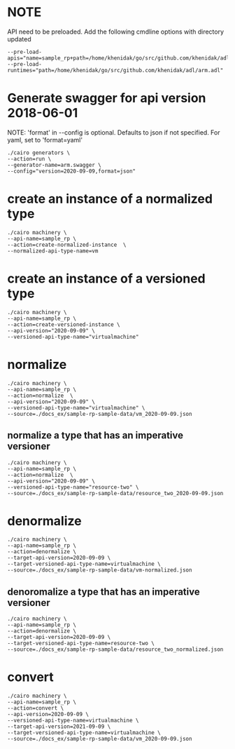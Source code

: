 # NOTE

API need to be preloaded. Add the following cmdline options with directory updated
```
--pre-load-apis="name=sample_rp+path=/home/khenidak/go/src/github.com/khenidak/adl/sample_rp"
--pre-load-runtimes="path=/home/khenidak/go/src/github.com/khenidak/adl/arm.adl"
```

# Generate swagger for api version 2018-06-01
NOTE: 'format' in --config is optional. Defaults to json if not specified. For yaml, set to 'format=yaml'
```
./cairo generators \
--action=run \
--generator-name=arm.swagger \
--config="version=2020-09-09,format=json"
```

# create an instance of a normalized type

```
./cairo machinery \
--api-name=sample_rp \
--action=create-normalized-instance  \
--normalized-api-type-name=vm
```

# create an instance of a versioned type

```
./cairo machinery \
--api-name=sample_rp \
--action=create-versioned-instance \
--api-version="2020-09-09" \
--versioned-api-type-name="virtualmachine"
```


# normalize

```
./cairo machinery \
--api-name=sample_rp \
--action=normalize  \
--api-version="2020-09-09" \
--versioned-api-type-name="virtualmachine" \
--source=./docs_ex/sample-rp-sample-data/vm_2020-09-09.json
```

## normalize a type that has an imperative versioner
```
./cairo machinery \
--api-name=sample_rp \
--action=normalize  \
--api-version="2020-09-09" \
--versioned-api-type-name="resource-two" \
--source=./docs_ex/sample-rp-sample-data/resource_two_2020-09-09.json
```


# denormalize

```
./cairo machinery \
--api-name=sample_rp \
--action=denormalize \
--target-api-version=2020-09-09 \
--target-versioned-api-type-name=virtualmachine \
--source=./docs_ex/sample-rp-sample-data/vm-normalized.json
```

## denoromalize a type that has an imperative versioner
```
./cairo machinery \
--api-name=sample_rp \
--action=denormalize \
--target-api-version=2020-09-09 \
--target-versioned-api-type-name=resource-two \
--source=./docs_ex/sample-rp-sample-data/resource_two_normalized.json
```

# convert

```
./cairo machinery \
--api-name=sample_rp \
--action=convert \
--api-version=2020-09-09 \
--versioned-api-type-name=virtualmachine \
--target-api-version=2021-09-09 \
--target-versioned-api-type-name=virtualmachine \
--source=./docs_ex/sample-rp-sample-data/vm_2020-09-09.json
```
